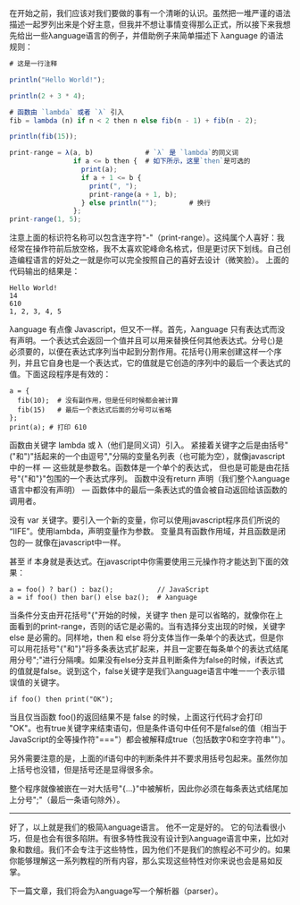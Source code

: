 在开始之前，我们应该对我们要做的事有一个清晰的认识。虽然把一堆严谨的语法描述一起罗列出来是个好主意，但我并不想让事情变得那么正式，所以接下来我想先给出一些λanguage语言的例子，并借助例子来简单描述下 λanguage 的语法规则：

```js
# 这是一行注释

println("Hello World!");

println(2 + 3 * 4);

# 函数由 `lambda` 或者 `λ` 引入
fib = lambda (n) if n < 2 then n else fib(n - 1) + fib(n - 2);

println(fib(15));

print-range = λ(a, b)             # `λ` 是 `lambda`的同义词
                if a <= b then {  # 如下所示，这里`then`是可选的
                  print(a);
                  if a + 1 <= b {
                    print(", ");
                    print-range(a + 1, b);
                  } else println("");        # 换行
                };
print-range(1, 5);
```

注意上面的标识符名称可以包含连字符"-"（print-range）。这纯属个人喜好：我经常在操作符前后放空格，我不太喜欢驼峰命名格式，但是更讨厌下划线。自己创造编程语言的好处之一就是你可以完全按照自己的喜好去设计（微笑脸）。
上面的代码输出的结果是：

```
Hello World!
14
610
1, 2, 3, 4, 5
```

λanguage 有点像 Javascript，但又不一样。首先，λanguage 只有表达式而没有声明。一个表达式会返回一个值并且可以用来替换任何其他表达式。分号(;)是必须要的，以便在表达式序列当中起到分割作用。花括号{}用来创建这样一个序列，并且它自身也是一个表达式，它的值就是它创造的序列中的最后一个表达式的值。下面这段程序是有效的：

```
a = {
  fib(10);  # 没有副作用，但是任何时候都会被计算
  fib(15)   # 最后一个表达式后面的分号可以省略
};
print(a); # 打印 610
```

函数由关键字 lambda 或 λ（他们是同义词）引入。 紧接着关键字之后是由括号"("和")"括起来的一个由逗号","分隔的变量名列表（也可能为空），就像javascript中的一样 — 这些就是参数名。函数体是一个单个的表达式， 但也是可能是由花括号"{"和"}"包围的一个表达式序列。 函数中没有return 声明（我们整个λanguage语言中都没有声明） — 函数体中的最后一条表达式的值会被自动返回给该函数的调用者。

没有 var 关键字。要引入一个新的变量，你可以使用javascript程序员们所说的 “IIFE”。使用lambda，声明变量作为参数。 变量具有函数作用域，并且函数是闭包的— 就像在javascript中一样。

甚至 if 本身就是表达式。在javascript中你需要使用三元操作符才能达到下面的效果：

```
a = foo() ? bar() : baz();           // JavaScript
a = if foo() then bar() else baz();  # λanguage
```

当条件分支由开花括号"{"开始的时候，关键字 then 是可以省略的，就像你在上面看到的print-range，否则的话它是必需的。当有选择分支出现的时候，关键字 else 是必需的。同样地，then 和 else 将分支体当作一条单个的表达式，但是你可以用花括号"{"和"}"将多条表达式扩起来，并且一定要在每条单个的表达式结尾用分号";"进行分隔噢。如果没有else分支并且判断条件为false的时候，if表达式的值就是false。说到这个，false关键字是我们λanguage语言中唯一一个表示错误值的关键字。

```
if foo() then print("OK");
```

当且仅当函数 foo()的返回结果不是 false 的时候，上面这行代码才会打印 "OK"。也有true关键字来结束语句，但是条件语句中任何不是false的值（相当于JavaScript的全等操作符"==="）都会被解释成true（包括数字0和空字符串""）。

另外需要注意的是，上面的if语句中的判断条件并不要求用括号包起来。虽然你加上括号也没错，但是括号还是显得很多余。

整个程序就像被嵌在一对大括号"{...}"中被解析，因此你必须在每条表达式结尾加上分号";"（最后一条语句除外）。

---------------------------------------------------------------------------------------------------

好了，以上就是我们的极简λanguage语言。 他不一定是好的。 它的句法看很小巧，但是也会有很多陷阱。有很多特性我没有设计到λanguage语言中来，比如对象和数组。我们不会专注于这些特性，因为他们不是我们的旅程必不可少的。如果你能够理解这一系列教程的所有内容，那么实现这些特性对你来说也会是易如反掌。

下一篇文章，我们将会为λanguage写一个解析器（parser）。
